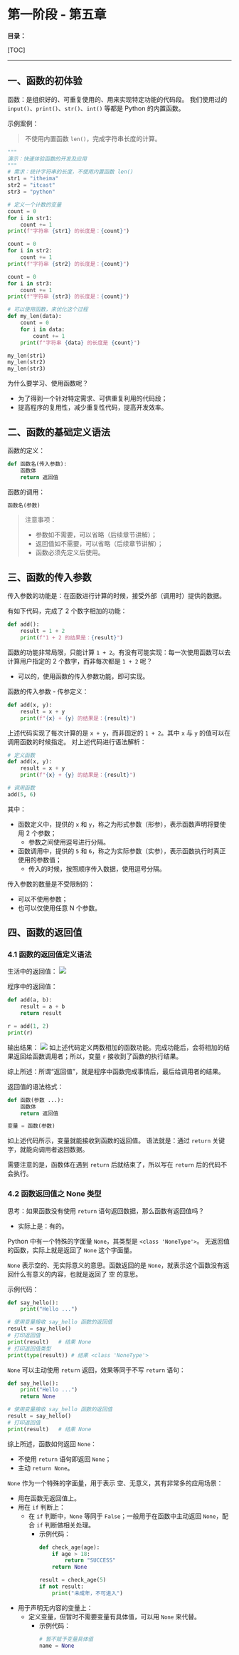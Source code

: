 # 第一阶段 - 第五章

**目录：**

[TOC]

---

## 一、函数的初体验

函数：是组织好的、可重复使用的、用来实现特定功能的代码段。
我们使用过的 `input()`、`print()`、`str()`、`int()` 等都是 Python 的内置函数。

示例案例：
> 不使用内置函数 `len()`，完成字符串长度的计算。
```python
"""
演示：快速体验函数的开发及应用
"""
# 需求：统计字符串的长度，不使用内置函数 len()
str1 = "itheima"
str2 = "itcast"
str3 = "python"

# 定义一个计数的变量
count = 0
for i in str1:
    count += 1
print(f"字符串 {str1} 的长度是：{count}")

count = 0
for i in str2:
    count += 1
print(f"字符串 {str2} 的长度是：{count}")

count = 0
for i in str3:
    count += 1
print(f"字符串 {str3} 的长度是：{count}")

# 可以使用函数，来优化这个过程
def my_len(data):
    count = 0
    for i in data:
        count += 1
    print(f"字符串 {data} 的长度是 {count}")

my_len(str1)
my_len(str2)
my_len(str3)
```

为什么要学习、使用函数呢？
* 为了得到一个针对特定需求、可供重复利用的代码段；
* 提高程序的复用性，减少重复性代码，提高开发效率。

## 二、函数的基础定义语法

函数的定义：
```python
def 函数名(传入参数):
    函数体
    return 返回值
```

函数的调用：
```python
函数名(参数)
```

> 注意事项：
> * 参数如不需要，可以省略（后续章节讲解）；
> * 返回值如不需要，可以省略（后续章节讲解）；
> * 函数必须先定义后使用。

## 三、函数的传入参数

传入参数的功能是：在函数进行计算的时候，接受外部（调用时）提供的数据。

有如下代码，完成了 2 个数字相加的功能：
```python
def add():
    result = 1 + 2
    print(f"1 + 2 的结果是：{result}")
```
函数的功能非常局限，只能计算 `1 + 2`。有没有可能实现：每一次使用函数可以去计算用户指定的 2 个数字，而非每次都是 `1 + 2` 呢？
* 可以的，使用函数的传入参数功能，即可实现。

函数的传入参数 - 传参定义：
```python
def add(x, y):
    result = x + y
    print(f"{x} + {y} 的结果是：{result}")
```
上述代码实现了每次计算的是 `x + y`，而非固定的 `1 + 2`。其中 `x` 与 `y` 的值可以在调用函数的时候指定。
对上述代码进行语法解析：
```python
# 定义函数
def add(x, y):
    result = x + y
    print(f"{x} + {y} 的结果是：{result}")

# 调用函数
add(5, 6)
```
其中：
* 函数定义中，提供的 `x` 和 `y`，称之为形式参数（形参），表示函数声明将要使用 2 个参数；
  * 参数之间使用逗号进行分隔。
* 函数调用中，提供的 `5` 和 `6`，称之为实际参数（实参），表示函数执行时真正使用的参数值；
  * 传入的时候，按照顺序传入数据，使用逗号分隔。

传入参数的数量是不受限制的：
* 可以不使用参数；
* 也可以仅使用任意 N 个参数。

## 四、函数的返回值

### 4.1 函数的返回值定义语法

生活中的返回值：
![](./images/20250929162515.png)

程序中的返回值：
```python
def add(a, b):
    result = a + b
    return result

r = add(1, 2)
print(r)
```
输出结果：
![](./images/20250929162904.png)
如上述代码定义两数相加的函数功能。完成功能后，会将相加的结果返回给函数调用者；所以，变量 `r` 接收到了函数的执行结果。

综上所述：所谓“返回值”，就是程序中函数完成事情后，最后给调用者的结果。

返回值的语法格式：
```python
def 函数(参数 ...):
    函数体
    return 返回值

变量 = 函数(参数)
```
如上述代码所示，变量就能接收到函数的返回值。
语法就是：通过 `return` 关键字，就能向调用者返回数据。

需要注意的是，函数体在遇到 `return` 后就结束了，所以写在 `return` 后的代码不会执行。

### 4.2 函数返回值之 None 类型

思考：如果函数没有使用 `return` 语句返回数据，那么函数有返回值吗？
* 实际上是：有的。

Python 中有一个特殊的字面量 `None`，其类型是 `<class 'NoneType'>`。
无返回值的函数，实际上就是返回了 `None` 这个字面量。

`None` 表示空的、无实际意义的意思。函数返回的是 `None`，就表示这个函数没有返回什么有意义的内容，也就是返回了 空 的意思。

示例代码：
```python
def say_hello():
    print("Hello ...")

# 使用变量接收 say_hello 函数的返回值
result = say_hello()
# 打印返回值
print(result)   # 结果 None
# 打印返回值类型
print(type(result)) # 结果 <class 'NoneType'>
```

`None` 可以主动使用 `return` 返回，效果等同于不写 `return` 语句：
```python
def say_hello():
    print("Hello ...")
    return None

# 使用变量接收 say_hello 函数的返回值
result = say_hello()
# 打印返回值
print(result)   # 结果 None
```
综上所述，函数如何返回 `None`：
* 不使用 `return` 语句即返回 `None`；
* 主动 `return None`。

`None` 作为一个特殊的字面量，用于表示 空、无意义，其有非常多的应用场景：
* 用在函数无返回值上。
* 用在 `if` 判断上：
  * 在 `if` 判断中，`None` 等同于 `False`；一般用于在函数中主动返回 `None`，配合 `if` 判断做相关处理。
    * 示例代码：
        ```python
        def check_age(age):
            if age > 18:
                return "SUCCESS"
            return None

        result = check_age(5)
        if not result:
            print("未成年，不可进入")
        ```
* 用于声明无内容的变量上：
  * 定义变量，但暂时不需要变量有具体值，可以用 `None` 来代替。
    * 示例代码：
        ```python
        # 暂不赋予变量具体值
        name = None
        ```
